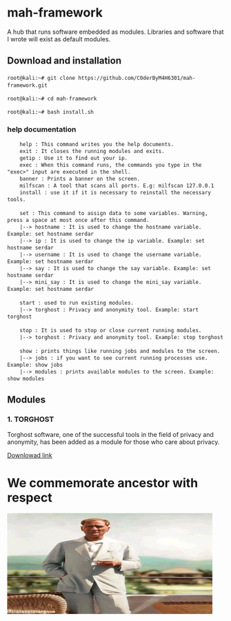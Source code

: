 # mah-framework
A hub that runs software embedded as modules. Libraries and software that I wrote will exist as default modules.

## Download and installation
 
`root@kali:~# git clone https://github.com/C0derByM4H6301/mah-framework.git`

`root@kali:~# cd mah-framework`

`root@kali:~# bash install.sh`
### help documentation
```
    help : This command writes you the help documents.
    exit : It closes the running modules and exits.
    getip : Use it to find out your ip.
    exec : When this command runs, the commands you type in the "exec>" input are executed in the shell.
    banner : Prints a banner on the screen.
    milfscan : A tool that scans all ports. E.g: milfscan 127.0.0.1 
    install : use it if it is necessary to reinstall the necessary tools.

    set : This command to assign data to some variables. Warning, press a space at most once after this command.
    |--> hostname : It is used to change the hostname variable. Example: set hostname serdar
    |--> ip : It is used to change the ip variable. Example: set hostname serdar
    |--> username : It is used to change the username variable. Example: set hostname serdar
    |--> say : It is used to change the say variable. Example: set hostname serdar
    |--> mini_say : It is used to change the mini_say variable. Example: set hostname serdar

    start : used to run existing modules.
    |--> torghost : Privacy and anonymity tool. Example: start torghost

    stop : It is used to stop or close current running modules.
    |--> torghost : Privacy and anonymity tool. Example: stop torghost

    show : prints things like running jobs and modules to the screen.
    |--> jobs : if you want to see current running processes use. Example: show jobs
    |--> modules : prints available modules to the screen. Example: show modules
```
## Modules
### 1. TORGHOST
Torghost software, one of the successful tools in the field of privacy and anonymity, has been added as a module for those who care about privacy.

[Downlowad link](https://github.com/SusmithKrishnan/torghost)

# We commemorate ancestor with respect
![alt text](https://github.com/C0derByM4H6301/mah-framework/blob/main/img/ata.jpg?raw=true)
